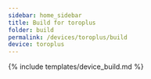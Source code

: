 ```yaml
---
sidebar: home_sidebar
title: Build for toroplus
folder: build
permalink: /devices/toroplus/build
device: toroplus
---
```

{% include templates/device_build.md %}
